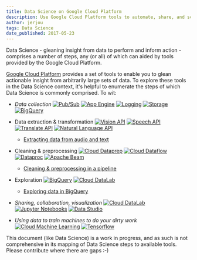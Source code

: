 ```yaml
---
title: Data Science on Google Cloud Platform
description: Use Google Cloud Platform tools to automate, share, and scale Data Science workflows.
author: jerjou
tags: Data Science
date_published: 2017-05-23
---
```

Data Science - gleaning insight from data to perform and inform action -
comprises a number of steps, any (or all) of which can aided by tools provided
by the Google Cloud Platform.

[Google Cloud Platform](https://cloud.google.com) provides a set of tools to
enable you to glean actionable insight from arbitrarily large sets of data. To
explore these tools in the Data Science context, it's helpful to enumerate the
steps of which Data Science is commonly comprised. To wit:

* *Data collection*
  [![Pub/Sub](https://storage.googleapis.com/gcp-community/resources/gcp_icons/products_and_services/big_data/Cloud-PubSub_25.png "Pub/Sub")][pubsub]
  [![App Engine](https://storage.googleapis.com/gcp-community/resources/gcp_icons/products_and_services/compute/App-Engine_25.png "App Engine")][appengine]
  [![Logging](https://storage.googleapis.com/gcp-community/resources/gcp_icons/products_and_services/management_tools/Logging_25.png "Logging")][logging]
  [![Storage](https://storage.googleapis.com/gcp-community/resources/gcp_icons/products_and_services/storage_and_databases/Cloud-Storage_25.png "Storage")][gcs]
  [![BigQuery](https://storage.googleapis.com/gcp-community/resources/gcp_icons/products_and_services/big_data/BigQuery_25.png "BigQuery")][bigquery]

* Data extraction & transformation
  [![Vision API](https://storage.googleapis.com/gcp-community/resources/gcp_icons/products_and_services/machine_learning/Cloud-Vision-API_25.png "Vision API")][vision]
  [![Speech API](https://storage.googleapis.com/gcp-community/resources/gcp_icons/products_and_services/machine_learning/Cloud-Speech-API_25.png "Speech API")][speech]
  [![Translate API](https://storage.googleapis.com/gcp-community/resources/gcp_icons/products_and_services/machine_learning/Cloud-Translation-API_25.png "Translate API")][translate]
  [![Natural Language API](https://storage.googleapis.com/gcp-community/resources/gcp_icons/products_and_services/machine_learning/Cloud-Natural-Language-API_25.png "Natural Language API")][nl]

  * [Extracting data from audio and text](/community/tutorials/data-science-extraction)

* Cleaning & preprocessing
  [![Cloud Dataprep](https://storage.googleapis.com/gcp-community/resources/gcp_icons/products_and_services/big_data/Cloud-Dataprep_25.png "Cloud Dataprep")][dataprep]
  [![Cloud Dataflow](https://storage.googleapis.com/gcp-community/resources/gcp_icons/products_and_services/big_data/Cloud-Dataflow_25.png "Cloud Dataflow")][dataflow]
  [![Dataproc](https://storage.googleapis.com/gcp-community/resources/gcp_icons/products_and_services/big_data/Cloud-Dataproc_25.png "Dataproc")][dataproc]
  [![Apache Beam](https://storage.googleapis.com/gcp-community/tutorials/data-science/beam.png "Apache Beam")][beam]

  * [Cleaning & preprocessing in a pipeline](/community/tutorials/data-science-preprocessing)

* Exploration
  [![BigQuery](https://storage.googleapis.com/gcp-community/resources/gcp_icons/products_and_services/big_data/BigQuery_25.png "BigQuery")][bigquery]
  [![Cloud DataLab](https://storage.googleapis.com/gcp-community/resources/gcp_icons/products_and_services/big_data/Cloud-Datalab_25.png "Cloud DataLab")][datalab]

    * [Exploring data in BigQuery](/community/tutorials/data-science-exploration)

* *Sharing, collaboration, visualization*
  [![Cloud DataLab](https://storage.googleapis.com/gcp-community/resources/gcp_icons/products_and_services/big_data/Cloud-Datalab_25.png "Cloud DataLab")][datalab]
  [![Jupyter Notebooks](https://storage.googleapis.com/gcp-community/tutorials/data-science/jupyter.png "Jupyter Notebooks")][jupyter]
  [![Data Studio](https://storage.googleapis.com/gcp-community/resources/gcp_icons/products_and_services/big_data/Data-Studio_25.png "Data Studio")][datastudio]

* *Using data to train machines to do your dirty work*
  [![Cloud Machine Learning](https://storage.googleapis.com/gcp-community/resources/gcp_icons/products_and_services/machine_learning/Cloud-Machine-Learning_25.png "Cloud Machine Learning")][ml-engine]
  [![Tensorflow](https://storage.googleapis.com/gcp-community/tutorials/data-science/tensorflow.png "Tensorflow")][tf]

[comment]:# (Some suggested article titles)
[comment]:# (* A/B testing with Google App Engine and Cloud Logging)
[comment]:# (* Scalable, subscribable data feeds using Cloud Pub/Sub)
[comment]:# (* Visualizations with interactive Jupyter [née iPython] notebooks on Cloud Datalab)
[comment]:# (* Presentations and dashboards using Data Studio)
[comment]:# (* Serving infrastructure)
[comment]:# (* Training and serving machine-learning models on Cloud ML Engine)

This document (like Data Science) is a work in progress, and as such is not
comprehensive in its mapping of Data Science steps to available tools. Please
contribute where there are gaps :-)

[appengine]: /appengine
[beam]: http://beam.apache.org
[bigquery]: /bigquery
[dataflow]: /dataflow
[datalab]: /datalab
[dataprep]: /dataprep
[dataproc]: /dataproc
[datastudio]: http://datastudio.google.com
[gcs]: /storage
[jupyter]: http://jupyter.org
[logging]: /logging
[ml-engine]: /ml-engine
[nl]: /natural-language
[pubsub]: /pubsub
[speech]: /speech
[tf]: http://tensorflow.org
[translate]: /translate
[vision]: /vision
